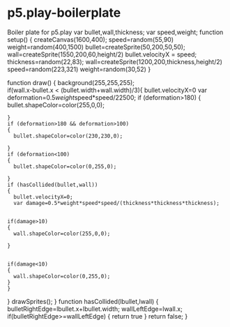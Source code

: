 # p5.play-boilerplate
Boiler plate for p5.play
var bullet,wall,thickness;
var speed,weight;
function setup() {
  createCanvas(1600,400);
  speed=random(55,90)
  weight=random(400,1500)
  bullet=createSprite(50,200,50,50);
wall=createSprite(1550,200,60,height/2)
bullet.velocityX = speed;
thickness=random(22,83);
wall=createSprite(1200,200,thickness,height/2)
speed=random(223,321)
weight=random(30,52)
}

function draw() {
  background(255,255,255);  
  if(wall.x-bullet.x < (bullet.width+wall.width)/3){
    bullet.velocityX=0
    var deformation=0.5*weight*speed*speed/22500;
    if (deformation>180)
    {
      bullet.shapeColor=color(255,0,0);
    
    }
    if (deformation>180 && deformation>100)
    {
      bullet.shapeColor=color(230,230,0);
    
    }
    if (deformation<100)
    {
      bullet.shapeColor=color(0,255,0);
    
    }
    if (hasCollided(bullet,wall))
    {
      bullet.velocityX=0;
      var damage=0.5*weight*speed*speed/(thickness*thickness*thickness);

    
    if(damage>10)
    {
      wall.shapeColor=color(255,0,0);

    }


    if(damage<10)
    {
      wall.shapeColor=color(0,255,0);
    }
    }
  }
  drawSprites();
}
function hasCollided(lbullet,lwall)
{
  bulletRightEdge=lbullet.x+lbullet.width;
  wallLeftEdge=lwall.x;
  if(bulletRightEdge>=wallLeftEdge)
  {
    return true
  }
return false;
}
